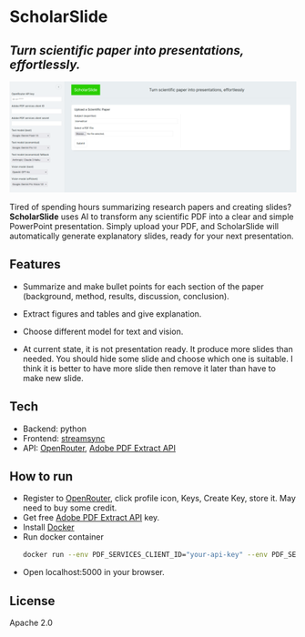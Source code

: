 # ScholarSlide
## _Turn scientific paper into presentations, effortlessly._

![screenshot](images/screenshot_01.png)

Tired of spending hours summarizing research papers and creating slides? 
**ScholarSlide** uses AI to transform any scientific PDF into a clear and simple PowerPoint presentation. Simply upload your PDF, and ScholarSlide will automatically generate explanatory slides, ready for your next presentation.

## Features
- Summarize and make bullet points for each section of the paper (background, method, results, discussion, conclusion).
- Extract figures and tables and give explanation.
- Choose different model for text and vision.

- At current state, it is not presentation ready. It produce more slides than needed. You should hide some slide and choose which one is suitable. I think it is better to have more slide then remove it later than have to make new slide.

## Tech
- Backend: python
- Frontend: [streamsync](https://github.com/streamsync-cloud/streamsync)
- API: [OpenRouter](https://openrouter.ai/), [Adobe PDF Extract API](https://developer.adobe.com/document-services/docs/overview/pdf-extract-api/)

## How to run
- Register to [OpenRouter](https://openrouter.ai/), click profile icon, Keys, Create Key, store it. May need to buy some credit.
- Get free [Adobe PDF Extract API](https://acrobatservices.adobe.com/dc-integration-creation-app-cdn/main.html?api=pdf-extract-api) key.
- Install [Docker](https://docs.docker.com/engine/install/)
- Run docker container
    ```sh
    docker run --env PDF_SERVICES_CLIENT_ID="your-api-key" --env PDF_SERVICES_CLIENT_SECRET="your-api-key" --env OPENROUTER_API_KEY="your-api-key" asyafiqe/scholarslide:latest
    ```
- Open localhost:5000 in your browser.


## License
Apache 2.0
